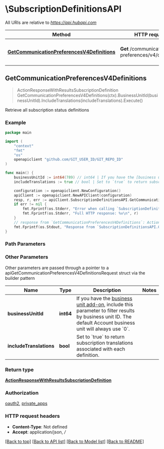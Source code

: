 # \SubscriptionDefinitionsAPI

All URIs are relative to *https://api.hubapi.com*

Method | HTTP request | Description
------------- | ------------- | -------------
[**GetCommunicationPreferencesV4Definitions**](SubscriptionDefinitionsAPI.md#GetCommunicationPreferencesV4Definitions) | **Get** /communication-preferences/v4/definitions | Retrieve all subscription status definitions



## GetCommunicationPreferencesV4Definitions

> ActionResponseWithResultsSubscriptionDefinition GetCommunicationPreferencesV4Definitions(ctx).BusinessUnitId(businessUnitId).IncludeTranslations(includeTranslations).Execute()

Retrieve all subscription status definitions



### Example

```go
package main

import (
	"context"
	"fmt"
	"os"
	openapiclient "github.com/GIT_USER_ID/GIT_REPO_ID"
)

func main() {
	businessUnitId := int64(789) // int64 | If you have the [business unit add-on](https://developers.hubspot.com/beta-docs/guides/api/settings/business-units-api), include this parameter to filter results by business unit ID. The default Account business unit will always use `0`. (optional)
	includeTranslations := true // bool | Set to `true` to return subscription translations associated with each definition. (optional)

	configuration := openapiclient.NewConfiguration()
	apiClient := openapiclient.NewAPIClient(configuration)
	resp, r, err := apiClient.SubscriptionDefinitionsAPI.GetCommunicationPreferencesV4Definitions(context.Background()).BusinessUnitId(businessUnitId).IncludeTranslations(includeTranslations).Execute()
	if err != nil {
		fmt.Fprintf(os.Stderr, "Error when calling `SubscriptionDefinitionsAPI.GetCommunicationPreferencesV4Definitions``: %v\n", err)
		fmt.Fprintf(os.Stderr, "Full HTTP response: %v\n", r)
	}
	// response from `GetCommunicationPreferencesV4Definitions`: ActionResponseWithResultsSubscriptionDefinition
	fmt.Fprintf(os.Stdout, "Response from `SubscriptionDefinitionsAPI.GetCommunicationPreferencesV4Definitions`: %v\n", resp)
}
```

### Path Parameters



### Other Parameters

Other parameters are passed through a pointer to a apiGetCommunicationPreferencesV4DefinitionsRequest struct via the builder pattern


Name | Type | Description  | Notes
------------- | ------------- | ------------- | -------------
 **businessUnitId** | **int64** | If you have the [business unit add-on](https://developers.hubspot.com/beta-docs/guides/api/settings/business-units-api), include this parameter to filter results by business unit ID. The default Account business unit will always use &#x60;0&#x60;. | 
 **includeTranslations** | **bool** | Set to &#x60;true&#x60; to return subscription translations associated with each definition. | 

### Return type

[**ActionResponseWithResultsSubscriptionDefinition**](ActionResponseWithResultsSubscriptionDefinition.md)

### Authorization

[oauth2](../README.md#oauth2), [private_apps](../README.md#private_apps)

### HTTP request headers

- **Content-Type**: Not defined
- **Accept**: application/json, */*

[[Back to top]](#) [[Back to API list]](../README.md#documentation-for-api-endpoints)
[[Back to Model list]](../README.md#documentation-for-models)
[[Back to README]](../README.md)

